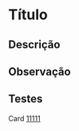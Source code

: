 # Título

## Descrição

## Observação

## Testes

Card [11111](https://newspacevsts.visualstudio.com/NewSpace/_workitems/edit/11111)
